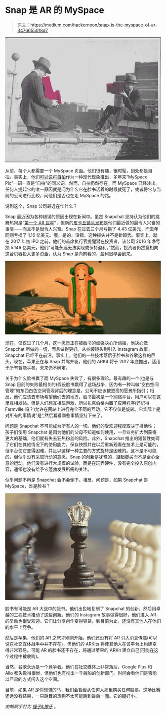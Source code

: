 # Snap 是 AR 的 MySpace

> 原文：<https://medium.com/hackernoon/snap-is-the-myspace-of-ar-34766550f8d7>

![](img/2c0c66988d86caf3e4e4f0c083020449.png)

从前，每个人都需要一个 MySpace 页面。他们很有趣，很时髦，到处都是自拍。事实上，他们[可以说将自拍](http://www.newyorker.com/tech/elements/the-return-of-the-selfie)作为一种现代现象推出，多年来“MySpace Pic”一词一直是“自拍”的同义词。然而，自拍仍然存在，而 MySpace 已经淡出。任何人提起它的唯一原因就是问为什么它在脸书活着的时候就死了，或者将它与当前的公司进行比较，问他们是否也在走 MySpace 的路。

说到这个，Snap 公司最近在忙什么？

Snap 最近因为各种错误的原因出现在新闻中。虽然 Snapchat 坚持认为他们的跳舞热狗是“[第一个 AR 巨星](https://www.fastcompany.com/40452199/snapchat-ceo-our-dancing-hot-dog-is-the-worlds-first-augmented-reality-superstar)”，但新的[皮卡丘镜头发布](https://www.engadget.com/2017/08/14/selfie-pikachu-snapchat-lens/)是他们最近做的最令人兴奋的事情——而且不是很令人兴奋。Snap 在过去三个月亏损了 4.43 亿美元，而去年同期亏损了 1.16 亿美元。哦，是的，没错。这种损失并不是新趋势。事实上，就在 2017 年初 IPO 之前，他们的首席执行官提醒潜在投资者，该公司 2016 年净亏损 5.146 亿美元，他们“可能永远无法实现或保持盈利。”然而，投资者仍然竞相向这台机器投入更多资金，认为 Snap 是向前看的，盈利迟早会到来。

![](img/43dfde024100edb6f48cdc2ee8c75a32.png)

现在，仅仅过了几个月，这一愿景正在被脸书的顽强决心所动摇，他决心做 Snapchat 所做的一切，而且做得更好。从抄袭镜头到引入 Instagram 故事，Snapchat 已经不在前沿。事实上，他们的一些技术落后于脸书和谷歌这样的巨头。现在，苹果正在与 Snap 并驾齐驱，他们的 ARKit 将于 2017 年底推出，适用于所有智能手机，未来仍不确定。

关于为什么脸书赢了而 MySpace 失败了，有很多理论。最有趣的一个(也是与 Snap 目前的失败最相关的)假设脸书赢得了这场战争，因为有一种叫做“空白空间管理”的东西白色空间管理背后的理念是，公司不应该被更高的愿景所指引；相反，他们应该去市场希望他们去的地方。脸书最初是一个网络平台，用户可以在这里互相发帖。但是人们想互相玩游戏，所以扎克伯格内置了应用程序(还记得 Farmville 吗？)允许在网站上进行完全不同的互动。它不仅仅是旋转。它实际上是对所有的事情说“是”,然后看看哪些事情坚持下来了。

问题是 Snapchat 不可能成为所有人的一切。他们的受欢迎程度取决于排他性；孩子们使用 Snapchat 是因为他们的父母不知道如何使用，一旦业务扩大到获得更大的基础，他们就有失去狂热粉丝的风险。此外，Snapchat 推出的短暂性妨碍了它们在其他情况下的使用能力。保存快照并在以后重新观看在技术上是可能的，但平台使它变得困难，并且以这样一种主要的方式旋转是困难的。这不是不可能的，但似乎没有采取行动的意愿。Snap 的创新是犹豫的，踮起脚尖而不是全心全意的运动。他们没有进行大规模的试验，而是在玩弄硬件，没有完全投入原创内容，通常也没有给予它蓬勃发展所需的关注。

似乎问题不再是 Snapchat 会不会倒下。相反，问题是，如果 Snapchat 是 MySpace，谁是脸书？

![](img/54ccefd0cd31a8c8df1d5e0267353aa7.png)

脸书有可能是 AR 大战中的脸书。他们出色地复制了 Snapchat 的创新，然后用卓越的工程技术推动了这些创新。他们的 Instagram 故事做得很好，他们进入 AR 的举动也很受欢迎。它们让分享创作变得容易，到目前为止，还没有其他人在他们的水平上竞争。

然后是苹果，他们的 AR 之旅才刚刚开始。他们还没有将 AR 引入消息传递(可以说在社交媒体战争中并不存在)，但他们的 ARKits 将使其他人在该平台上构建变得非常容易。可能 AR 的脸书还不存在，将通过苹果的 ARKit 建立自己(可能在这个过程中被收购)。

当然，谷歌永远是一个竞争者。他们在社交媒体上非常落后，Google Plus 和 Allo 都失败得很惨，但他们也有推出一千艘船的创新部门。时间会看他们是否能以严肃的方式闯入这个空间。

目前，如果 AR 是你想骑的马，我们会暂缓从任何人那里购买任何股票。这场比赛还远没有结束，一只跳舞的热狗不太可能跑到最后一圈。它的腿好小。

*由鹪鹩手打为* [*锤子&獠牙*](http://www.hammerandtusk.com) *。*